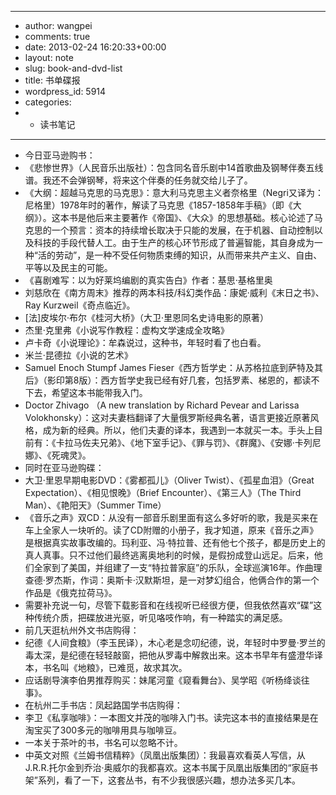 - ---
- author: wangpei
- comments: true
- date: 2013-02-24 16:20:33+00:00
- layout: note
- slug: book-and-dvd-list
- title: 书单碟报
- wordpress_id: 5914
- categories:
- - 读书笔记
- ---
- 今日亚马逊购书：
- 《悲惨世界》（人民音乐出版社）：包含同名音乐剧中14首歌曲及钢琴伴奏五线谱。我还不会弹钢琴，将来这个伴奏的任务就交给儿子了。
- 《大纲：超越马克思的马克思》：意大利马克思主义者奈格里（Negri又译为：尼格里）1978年时的著作，解读了马克思《1857-1858年手稿》（即《大纲》）。这本书是他后来主要著作《帝国》、《大众》的思想基础。核心论述了马克思的一个预言：资本的持续增长取决于只能的发展，在于机器、自动控制以及科技的手段代替人工。由于生产的核心环节形成了普遍智能，其自身成为一种“活的劳动”，是一种不受任何物质束缚的知识，从而带来共产主义、自由、平等以及民主的可能。
- 《喜剧难写：以为好莱坞编剧的真实告白》作者：基思·基格里奥
- 刘慈欣在《南方周末》推荐的两本科技/科幻类作品：康妮·威利《末日之书》、Ray Kurzweil《奇点临近》。
- [法]皮埃尔·布尔《桂河大桥》（大卫·里恩同名史诗电影的原著）
- 杰里·克里弗《小说写作教程：虚构文学速成全攻略》
- 卢卡奇《小说理论》：牟森说过，这种书，年轻时看了也白看。
- 米兰·昆德拉《小说的艺术》
- Samuel Enoch Stumpf James Fieser《西方哲学史：从苏格拉底到萨特及其后》（影印第8版）：西方哲学史我已经有好几套，包括罗素、梯恩的，都读不下去，希望这本书能带我入门。
- Doctor Zhivago （A new translation by Richard Pevear and Larissa Volokhonsky）：这对夫妻档翻译了大量俄罗斯经典名著，语言更接近原著风格，成为新的经典。所以，他们夫妻的译本，我遇到一本就买一本。手头上目前有：《卡拉马佐夫兄弟》、《地下室手记》、《罪与罚》、《群魔》、《安娜·卡列尼娜》、《死魂灵》。
- 同时在亚马逊购碟：
- 大卫·里恩早期电影DVD：《雾都孤儿》（Oliver Twist）、《孤星血泪》（Great Expectation）、《相见恨晚》（Brief Encounter）、《第三人》（The Third Man）、《艳阳天》（Summer Time）
- 《音乐之声》双CD：从没有一部音乐剧里面有这么多好听的歌，我是买来在车上全家人一块听的。读了CD附赠的小册子，我才知道，原来《音乐之声》是根据真实故事改编的。玛利亚、冯·特拉普、还有他七个孩子，都是历史上的真人真事。只不过他们最终逃离奥地利的时候，是假扮成登山远足。后来，他们全家到了美国，并组建了一支“特拉普家庭”的乐队，全球巡演16年。作曲理查德·罗杰斯，作词：奥斯卡·汉默斯坦，是一对梦幻组合，他俩合作的第一个作品是《俄克拉荷马》。
- 需要补充说一句，尽管下载影音和在线视听已经很方便，但我依然喜欢“碟”这种传统介质，把碟放进光驱，听见咯吱作响，有一种踏实的满足感。
- 前几天逛杭州外文书店购得：
- 纪德《人间食粮》（李玉民译），木心老是念叨纪德，说，年轻时中罗曼·罗兰的毒太深，是纪德在轻轻敲窗，把他从罗毒中解救出来。这本书早年有盛澄华译本，书名叫《地粮》，已难觅，故求其次。
- 应话剧导演李伯男推荐购买：妹尾河童《窥看舞台》、吴学昭《听杨绛谈往事》。
- 在杭州二手书店：凤起路国学书店购得：
- 李卫《私享咖啡》：一本图文并茂的咖啡入门书。读完这本书的直接结果是在淘宝买了300多元的咖啡用具与咖啡豆。
- 一本关于茶叶的书，书名可以忽略不计。
- 中英文对照《兰姆书信精粹》（凤凰出版集团）：我最喜欢看英人写信，从J.R.R.托尔金到乔治·奥威尔的我都喜欢。这本书属于凤凰出版集团的“家庭书架”系列，看了一下，这套丛书，有不少我很感兴趣，想办法多买几本。
